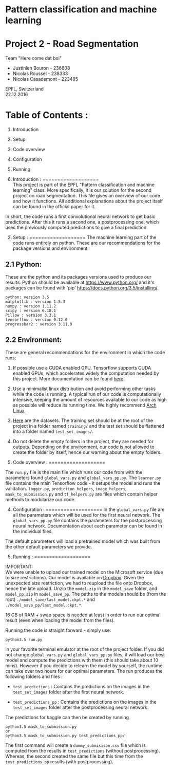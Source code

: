 # Pattern classification and machine learning  
# Project 2 - Road Segmentation  

Team "Here come dat boi"
  * Justinien Bouron   - 236608
  * Nicolas Roussel    - 238333
  * Nicolas Casademont - 223485

  EPFL, Switzerland  
  22.12.2016


Table of Contents :
===================
  1. Introduction
  2. Setup
  3. Code overview
  4. Configuration
  5. Running


1. Introduction :
===================  
  This project is part of the EPFL "Pattern classification and machine
learning" class. More specifically, it is our solution for the second project
on road segmentation.
  This file gives an overview of our code and how it functions. All
additional explanations about the project itself can be found in the official
paper for it.

  In short, the code runs a first convolutional neural network to get basic predictions. After this it runs a second one, a postprocessing one, which uses the previously computed predictions to give a final prediction.

2. Setup :
===================
  The machine learning part of the code runs entirely on python. These
are our recommendations for the package versions and environment.

2.1 Python:
-------------------
  These are the python and its packages versions used to produce our
results. Python should be available at https://www.python.org/ and it's packages
can be found with 'pip' https://docs.python.org/3.5/installing/.
```
python: version 3.5
matplotlib : version 1.5.3
numpy : version 1.11.2
scipy : version 0.18.1
Pillow : version 3.3.1
tensorflow : version 0.12.0
progressbar2 : version 3.11.0
```

2.2 Environment:
-------------------
  These are general recommendations for the environment in which the code
runs:
  1. If possible use a CUDA enabled GPU. Tensorflow supports CUDA enabled
GPUs, which accelerates widely the computation needed by this project. More
documentation can be found
[here](https://www.tensorflow.org/get_started/os_setup).
  2. Use a minimalist linux distribution and avoid performing other tasks
while the code is running. A typical run of our code is computationally
intensive, keeping the amount of resources available to our code as high as
possible will reduce its running time. We highly recommend
[Arch Linux](https://www.archlinux.org/).
  3. [Here](https://inclass.kaggle.com/c/epfml-segmentation) are the datasets.
The training set should be at the root of the project in a folder named
`training/` and the test set should be flattened into a folder named
`test_set_images/`.
  4. Do not delete the empty folders in the project, they are needed for outputs. Depending on the environment, our code is not allowed to create the folder by itself, hence our warning about the empty folders.


3. Code overview :
===================

The `run.py` file is the main file which runs our code from with the parameters found `global_vars.py` and `global_vars_pp.py`. The `learner.py` file contains the main Tensorflow code - it setups the model and runs the validation. `logger.py`, `prediction_helpers`, `image_helpers`, `mask_to_submission.py` and `tf_helpers.py` are files which contain helper methods to modularize our code.

4. Configuration :
===================
  In the `global_vars.py` file are all the parameters which will be used for the
first neural network. The `global_vars_pp.py` file contains the parameters for
the postprocessing neural network. Documentation about each parameter can be
found in the individual files.

The default parameters will load a pretrained model which was built from the other default parameters we provide.

5. Running :
===================

IMPORTANT:  
We were unable to upload our trained model on the Microsoft service (due to size restrictions). Our model is available on [Dropbox](https://www.dropbox.com/sh/g6z7nv8cnjhyrzn/AAAOb-TbqjfNKyfS1OR4mwF5a?dl=0). Given the unexpected size restriction, we had to reupload the file onto Dropbox, hence the late upload. Unzip the `model.zip` in the `model_save` folder, and `model_pp.zip` in `model_save_pp`. The paths to the models should be (from the root) `./model_save/last_model.ckpt.*` and `./model_save_pp/last_model.ckpt.*`.


16 GB of RAM + swap space is needed at least in order to run our optimal result (even when loading the model from the files).

  Running the code is straight forward - simply use:
```
python3.5 run.py
```
in your favorite terminal emulator at the root of the project folder. If you did not change `global_vars.py` and `global_vars_pp.py` files, it will load our best model and compute the predictions with them (this should take about 10 mins). However if you decide to relearn the model by yourself, the runtime can take over two hours for our optimal parameters.
  The run produces the following folders and files :

* `test_predictions` : Contains the predictions on the images in the `test_set_images` folder after the first neural network.

* `test_predictions_pp` : Contains the predictions on the images in the `test_set_images` folder after the postprocessing neural network.

The predictions for kaggle can then be created by running
```
python3.5 mask_to_submission.py
or
python3.5 mask_to_submission.py test_predictions_pp/
```
The first command will create a `dummy_submisison.csv` file which is computed from the results in `test_predictions` (without postprocessing). Whereas, the second created the same file but this time from the `test_predictions_pp` results (with postprocessing).
